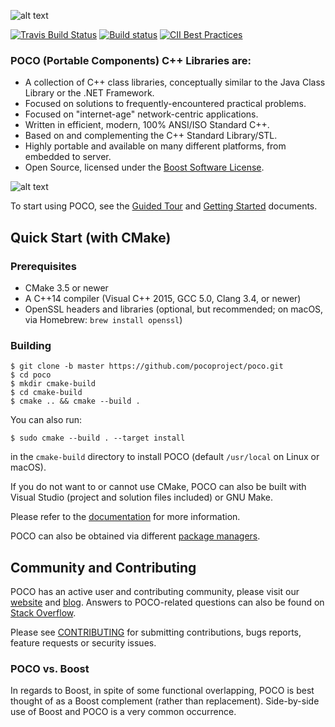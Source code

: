 ![alt text][logo]


[![Travis Build Status](https://travis-ci.org/pocoproject/poco.png?branch=poco-1.10.0)](https://travis-ci.org/pocoproject/poco)
[![Build status](https://ci.appveyor.com/api/projects/status/7iyrx3f233s3akae/branch/poco-1.10.0?svg=true)](https://ci.appveyor.com/project/obiltschnig/poco/branch/poco-1.10.0)
[![CII Best Practices](https://bestpractices.coreinfrastructure.org/projects/370/badge)](https://bestpractices.coreinfrastructure.org/projects/370)


### POCO (Portable Components) C++ Libraries are:

- A collection of C++ class libraries, conceptually similar to the Java Class Library or the .NET Framework.
- Focused on solutions to frequently-encountered practical problems.
- Focused on "internet-age" network-centric applications.
- Written in efficient, modern, 100% ANSI/ISO Standard C++.
- Based on and complementing the C++ Standard Library/STL.
- Highly portable and available on many different platforms, from embedded to server.
- Open Source, licensed under the [Boost Software License](https://spdx.org/licenses/BSL-1.0).

![alt text][overview]

To start using POCO, see the [Guided Tour](https://pocoproject.org/docs/00100-GuidedTour.html)
and [Getting Started](https://pocoproject.org/docs/00200-GettingStarted.html) documents.


## Quick Start (with CMake)

### Prerequisites

- CMake 3.5 or newer
- A C++14 compiler (Visual C++ 2015, GCC 5.0, Clang 3.4, or newer)
- OpenSSL headers and libraries (optional, but recommended; on macOS, via Homebrew: `brew install openssl`)

### Building

```
$ git clone -b master https://github.com/pocoproject/poco.git
$ cd poco
$ mkdir cmake-build
$ cd cmake-build
$ cmake .. && cmake --build .
```

You can also run:

```
$ sudo cmake --build . --target install
```

in the `cmake-build` directory to install POCO (default `/usr/local` on Linux or macOS).

If you do not want to or cannot use CMake, POCO can also be built with Visual Studio
(project and solution files included) or GNU Make.

Please refer to the [documentation](https://pocoproject.org/docs) for more information.

POCO can also be obtained via different [package managers](https://pocoproject.org/download.html).

## Community and Contributing

POCO has an active user and contributing community, please visit our [website](https://pocoproject.org) and [blog](https://pocoproject.org/blog).
Answers to POCO-related questions can also be found on [Stack Overflow](https://stackoverflow.com/questions/tagged/poco-libraries).

Please see [CONTRIBUTING](CONTRIBUTING.md) for submitting contributions, bugs reports, feature requests or security issues.

### POCO vs. Boost

In regards to Boost, in spite of some functional overlapping,
POCO is best thought of as a Boost complement (rather than replacement).
Side-by-side use of Boost and POCO is a very common occurrence.

[overview]: doc/images/overview.png "Poco Overview"
[logo]: doc/images/logo.png "Poco Logo"
